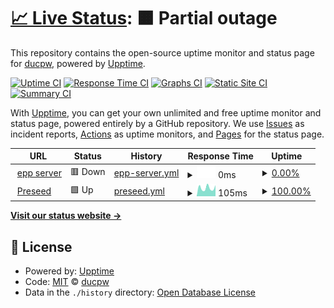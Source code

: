 # [📈 Live Status](https://status.cu.al): <!--live status--> **🟧 Partial outage**

This repository contains the open-source uptime monitor and status page for [ducpw](https://status.cu.al), powered by [Upptime](https://github.com/upptime/upptime).

[![Uptime CI](https://github.com/ducpw/status/workflows/Uptime%20CI/badge.svg)](https://github.com/ducpw/status/actions?query=workflow%3A%22Uptime+CI%22)
[![Response Time CI](https://github.com/ducpw/status/workflows/Response%20Time%20CI/badge.svg)](https://github.com/ducpw/status/actions?query=workflow%3A%22Response+Time+CI%22)
[![Graphs CI](https://github.com/ducpw/status/workflows/Graphs%20CI/badge.svg)](https://github.com/ducpw/status/actions?query=workflow%3A%22Graphs+CI%22)
[![Static Site CI](https://github.com/ducpw/status/workflows/Static%20Site%20CI/badge.svg)](https://github.com/ducpw/status/actions?query=workflow%3A%22Static+Site+CI%22)
[![Summary CI](https://github.com/ducpw/status/workflows/Summary%20CI/badge.svg)](https://github.com/ducpw/status/actions?query=workflow%3A%22Summary+CI%22)

With [Upptime](https://upptime.js.org), you can get your own unlimited and free uptime monitor and status page, powered entirely by a GitHub repository. We use [Issues](https://github.com/ducpw/status/issues) as incident reports, [Actions](https://github.com/ducpw/status/actions) as uptime monitors, and [Pages](https://status.cu.al) for the status page.

<!--start: status pages-->
<!-- This summary is generated by Upptime (https://github.com/upptime/upptime) -->
<!-- Do not edit this manually, your changes will be overwritten -->
<!-- prettier-ignore -->
| URL | Status | History | Response Time | Uptime |
| --- | ------ | ------- | ------------- | ------ |
| <img alt="" src="https://favicons.githubusercontent.com/139.99.46.78" height="13"> [epp server](http://139.99.46.78) | 🟥 Down | [epp-server.yml](https://github.com/ducpw/status/commits/HEAD/history/epp-server.yml) | <details><summary><img alt="Response time graph" src="./graphs/epp-server/response-time-week.png" height="20"> 0ms</summary><br><a href="https://status.cu.al/history/epp-server"><img alt="Response time 741" src="https://img.shields.io/endpoint?url=https%3A%2F%2Fraw.githubusercontent.com%2Fducpw%2Fstatus%2FHEAD%2Fapi%2Fepp-server%2Fresponse-time.json"></a><br><a href="https://status.cu.al/history/epp-server"><img alt="24-hour response time 0" src="https://img.shields.io/endpoint?url=https%3A%2F%2Fraw.githubusercontent.com%2Fducpw%2Fstatus%2FHEAD%2Fapi%2Fepp-server%2Fresponse-time-day.json"></a><br><a href="https://status.cu.al/history/epp-server"><img alt="7-day response time 0" src="https://img.shields.io/endpoint?url=https%3A%2F%2Fraw.githubusercontent.com%2Fducpw%2Fstatus%2FHEAD%2Fapi%2Fepp-server%2Fresponse-time-week.json"></a><br><a href="https://status.cu.al/history/epp-server"><img alt="30-day response time 1150" src="https://img.shields.io/endpoint?url=https%3A%2F%2Fraw.githubusercontent.com%2Fducpw%2Fstatus%2FHEAD%2Fapi%2Fepp-server%2Fresponse-time-month.json"></a><br><a href="https://status.cu.al/history/epp-server"><img alt="1-year response time 741" src="https://img.shields.io/endpoint?url=https%3A%2F%2Fraw.githubusercontent.com%2Fducpw%2Fstatus%2FHEAD%2Fapi%2Fepp-server%2Fresponse-time-year.json"></a></details> | <details><summary><a href="https://status.cu.al/history/epp-server">0.00%</a></summary><a href="https://status.cu.al/history/epp-server"><img alt="All-time uptime 30.75%" src="https://img.shields.io/endpoint?url=https%3A%2F%2Fraw.githubusercontent.com%2Fducpw%2Fstatus%2FHEAD%2Fapi%2Fepp-server%2Fuptime.json"></a><br><a href="https://status.cu.al/history/epp-server"><img alt="24-hour uptime 0.00%" src="https://img.shields.io/endpoint?url=https%3A%2F%2Fraw.githubusercontent.com%2Fducpw%2Fstatus%2FHEAD%2Fapi%2Fepp-server%2Fuptime-day.json"></a><br><a href="https://status.cu.al/history/epp-server"><img alt="7-day uptime 0.00%" src="https://img.shields.io/endpoint?url=https%3A%2F%2Fraw.githubusercontent.com%2Fducpw%2Fstatus%2FHEAD%2Fapi%2Fepp-server%2Fuptime-week.json"></a><br><a href="https://status.cu.al/history/epp-server"><img alt="30-day uptime 48.47%" src="https://img.shields.io/endpoint?url=https%3A%2F%2Fraw.githubusercontent.com%2Fducpw%2Fstatus%2FHEAD%2Fapi%2Fepp-server%2Fuptime-month.json"></a><br><a href="https://status.cu.al/history/epp-server"><img alt="1-year uptime 30.75%" src="https://img.shields.io/endpoint?url=https%3A%2F%2Fraw.githubusercontent.com%2Fducpw%2Fstatus%2FHEAD%2Fapi%2Fepp-server%2Fuptime-year.json"></a></details>
| <img alt="" src="https://favicons.githubusercontent.com/ubuntu.pages.dev" height="13"> [Preseed](https://ubuntu.pages.dev) | 🟩 Up | [preseed.yml](https://github.com/ducpw/status/commits/HEAD/history/preseed.yml) | <details><summary><img alt="Response time graph" src="./graphs/preseed/response-time-week.png" height="20"> 105ms</summary><br><a href="https://status.cu.al/history/preseed"><img alt="Response time 119" src="https://img.shields.io/endpoint?url=https%3A%2F%2Fraw.githubusercontent.com%2Fducpw%2Fstatus%2FHEAD%2Fapi%2Fpreseed%2Fresponse-time.json"></a><br><a href="https://status.cu.al/history/preseed"><img alt="24-hour response time 139" src="https://img.shields.io/endpoint?url=https%3A%2F%2Fraw.githubusercontent.com%2Fducpw%2Fstatus%2FHEAD%2Fapi%2Fpreseed%2Fresponse-time-day.json"></a><br><a href="https://status.cu.al/history/preseed"><img alt="7-day response time 105" src="https://img.shields.io/endpoint?url=https%3A%2F%2Fraw.githubusercontent.com%2Fducpw%2Fstatus%2FHEAD%2Fapi%2Fpreseed%2Fresponse-time-week.json"></a><br><a href="https://status.cu.al/history/preseed"><img alt="30-day response time 126" src="https://img.shields.io/endpoint?url=https%3A%2F%2Fraw.githubusercontent.com%2Fducpw%2Fstatus%2FHEAD%2Fapi%2Fpreseed%2Fresponse-time-month.json"></a><br><a href="https://status.cu.al/history/preseed"><img alt="1-year response time 119" src="https://img.shields.io/endpoint?url=https%3A%2F%2Fraw.githubusercontent.com%2Fducpw%2Fstatus%2FHEAD%2Fapi%2Fpreseed%2Fresponse-time-year.json"></a></details> | <details><summary><a href="https://status.cu.al/history/preseed">100.00%</a></summary><a href="https://status.cu.al/history/preseed"><img alt="All-time uptime 99.98%" src="https://img.shields.io/endpoint?url=https%3A%2F%2Fraw.githubusercontent.com%2Fducpw%2Fstatus%2FHEAD%2Fapi%2Fpreseed%2Fuptime.json"></a><br><a href="https://status.cu.al/history/preseed"><img alt="24-hour uptime 100.00%" src="https://img.shields.io/endpoint?url=https%3A%2F%2Fraw.githubusercontent.com%2Fducpw%2Fstatus%2FHEAD%2Fapi%2Fpreseed%2Fuptime-day.json"></a><br><a href="https://status.cu.al/history/preseed"><img alt="7-day uptime 100.00%" src="https://img.shields.io/endpoint?url=https%3A%2F%2Fraw.githubusercontent.com%2Fducpw%2Fstatus%2FHEAD%2Fapi%2Fpreseed%2Fuptime-week.json"></a><br><a href="https://status.cu.al/history/preseed"><img alt="30-day uptime 99.96%" src="https://img.shields.io/endpoint?url=https%3A%2F%2Fraw.githubusercontent.com%2Fducpw%2Fstatus%2FHEAD%2Fapi%2Fpreseed%2Fuptime-month.json"></a><br><a href="https://status.cu.al/history/preseed"><img alt="1-year uptime 99.98%" src="https://img.shields.io/endpoint?url=https%3A%2F%2Fraw.githubusercontent.com%2Fducpw%2Fstatus%2FHEAD%2Fapi%2Fpreseed%2Fuptime-year.json"></a></details>

<!--end: status pages-->

[**Visit our status website →**](https://status.cu.al)

## 📄 License

- Powered by: [Upptime](https://github.com/upptime/upptime)
- Code: [MIT](./LICENSE) © [ducpw](https://status.cu.al)
- Data in the `./history` directory: [Open Database License](https://opendatacommons.org/licenses/odbl/1-0/)
